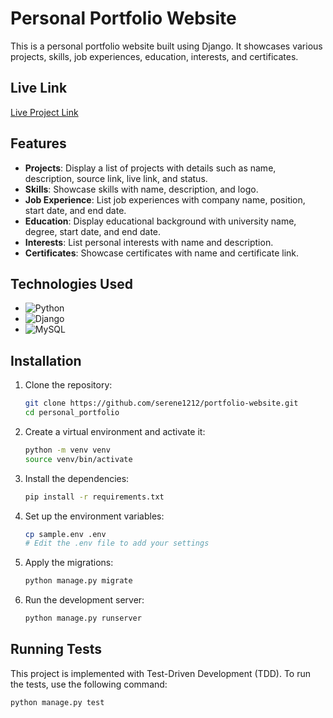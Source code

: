 # Personal Portfolio Website

This is a personal portfolio website built using Django. It showcases various projects, skills, job experiences, education, interests, and certificates.

## Live Link
[Live Project Link](#) <!-- Replace with the actual live link -->

## Features
- **Projects**: Display a list of projects with details such as name, description, source link, live link, and status.
- **Skills**: Showcase skills with name, description, and logo.
- **Job Experience**: List job experiences with company name, position, start date, and end date.
- **Education**: Display educational background with university name, degree, start date, and end date.
- **Interests**: List personal interests with name and description.
- **Certificates**: Showcase certificates with name and certificate link.

## Technologies Used
- ![Python](https://img.shields.io/badge/Python-3776AB?style=for-the-badge&logo=python&logoColor=white)
- ![Django](https://img.shields.io/badge/Django-092E20?style=for-the-badge&logo=django&logoColor=white)
- ![MySQL](https://img.shields.io/badge/MySQL-4479A1?style=for-the-badge&logo=mysql&logoColor=white)
## Installation
1. Clone the repository:
    ```bash
    git clone https://github.com/serene1212/portfolio-website.git
    cd personal_portfolio
    ```

2. Create a virtual environment and activate it:
    ```bash
    python -m venv venv
    source venv/bin/activate
    ```

3. Install the dependencies:
    ```bash
    pip install -r requirements.txt
    ```

4. Set up the environment variables:
    ```bash
    cp sample.env .env
    # Edit the .env file to add your settings
    ```

5. Apply the migrations:
    ```bash
    python manage.py migrate
    ```

6. Run the development server:
    ```bash
    python manage.py runserver
    ```

## Running Tests
This project is implemented with Test-Driven Development (TDD). To run the tests, use the following command:
```bash
python manage.py test
